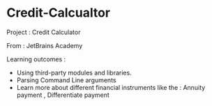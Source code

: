 # Credit-Calcualtor

Project : Credit Calculator

From : JetBrains Academy 

Learning outcomes : 
* Using third-party modules and libraries. 
* Parsing Command Line arguments
* Learn more about different financial instruments like the : Annuity payment , Differentiate payment 
